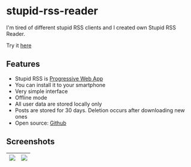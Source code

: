 # stupid-rss-reader

I'm tired of different stupid RSS clients and I created own Stupid RSS Reader.

Try it [here](https://gurov.github.io/stupid-rss-reader/)

## Features
* Stupid RSS is [Progressive Web App](https://developers.google.com/web/progressive-web-apps/)
* You can install it to your smartphone
* Very simple interface
* Offline mode
* All user data are stored locally only
* Posts are stored for 30 days. Deletion occurs after downloading new ones
* Open source: [Github](https://github.com/gurov/stupid-rss-reader)

## Screenshots

|![](https://res.cloudinary.com/gurov/image/upload/w_400/v1539442036/stupid-rss-reader/screenshot-iPhone_6_7_8.png)|![](https://res.cloudinary.com/gurov/image/upload/w_400/v1539442036/stupid-rss-reader/screenshot-iPhone_6_7_8_1.png)|
|----|---|

